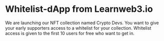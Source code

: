 # Whitelist-dApp from Learnweb3.io
We are launching our NFT collection named Crypto Devs. You want to give your early supporters access to a whitelist for your collection.
Whitelist access is given to the first 10 users for free who want to get in.
